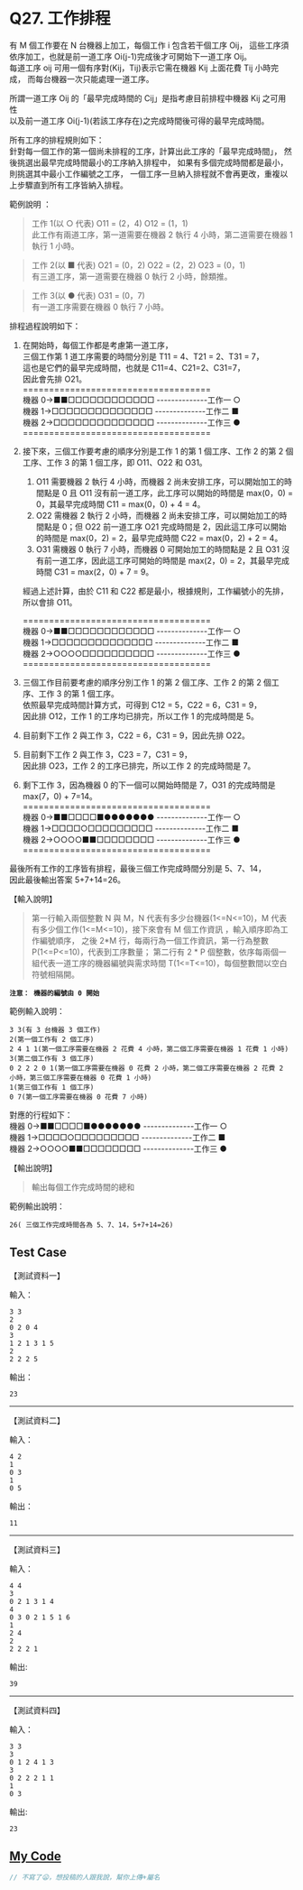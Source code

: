 # Q27. 工作排程

有 M 個工作要在 N 台機器上加工，每個工作 i 包含若干個工序 Oij，
這些工序須依序加工，也就是前一道工序 Oi(j-1)完成後才可開始下一道工序 Oij。  
每道工序 oij 可用一個有序對(Kij，Tij)表示它需在機器 Kij 上面花費 Tij 小時完成，
而每台機器一次只能處理一道工序。

所謂一道工序 Oij 的「最早完成時間的 Cij」是指考慮目前排程中機器 Kij 之可用性  
以及前一道工序 Oi(j-1)(若該工序存在)之完成時間後可得的最早完成時間。

所有工序的排程規則如下：  
針對每一個工作的第一個尚未排程的工序，計算出此工序的「最早完成時間｣，
然後挑選出最早完成時間最小的工序納入排程中，
如果有多個完成時間都是最小，則挑選其中最小工作編號之工序，
一個工序一旦納入排程就不會再更改，重複以上步驟直到所有工序皆納入排程。

範例說明 ：

> 工作 1(以 ○ 代表) O11 \= (2，4) O12 \= (1，1)  
> 此工作有兩道工序，第一道需要在機器 2 執行 4 小時，第二道需要在機器 1 執行 1 小時。

> 工作 2(以 ■ 代表) O21 \= (0，2) O22 \= (2，2) O23 \= (0，1)  
> 有三道工序，第一道需要在機器 0 執行 2 小時，餘類推。

> 工作 3(以 ● 代表) O31 \= (0，7)  
> 有一道工序需要在機器 0 執行 7 小時。

排程過程說明如下：

1. 在開始時，每個工作都是考慮第一道工序，  
   三個工作第 1 道工序需要的時間分別是 T11 \= 4、T21 \= 2、T31 \= 7，  
   這也是它們的最早完成時間，也就是 C11\=4、C21\=2、C31\=7，  
   因此會先排 O21。  
   \=\=\=\=\=\=\=\=\=\=\=\=\=\=\=\=\=\=\=\=\=\=\=\=\=\=\=\=\=\=\=\=\=\=\=\=  
   機器 0→■■□□□□□□□□□□□□ --------------工作一 ○  
   機器 1→□□□□□□□□□□□□□□ --------------工作二 ■  
   機器 2→□□□□□□□□□□□□□□ --------------工作三 ●  
   \=\=\=\=\=\=\=\=\=\=\=\=\=\=\=\=\=\=\=\=\=\=\=\=\=\=\=\=\=\=\=\=\=\=\=\=

2. 接下來，三個工作要考慮的順序分別是工作 1 的第 1 個工序、工作 2 的第 2 個工序、工作 3 的第 1 個工序，即 O11、O22 和 O31。

   1. O11 需要機器 2 執行 4 小時，而機器 2 尚未安排工序，可以開始加工的時間點是 0 且 O11 沒有前一道工序，此工序可以開始的時間是 max(0，0) \= 0，其最早完成時間 C11 \= max(0，0) + 4 \= 4。
   2. O22 需機器 2 執行 2 小時，而機器 2 尚未安排工序，可以開始加工的時間點是 0；但 O22 前一道工序 O21 完成時間是 2，因此這工序可以開始的時間是 max(0，2) \= 2，最早完成時間 C22 \= max(0，2) + 2 \= 4。
   3. O31 需機器 0 執行 7 小時，而機器 0 可開始加工的時間點是 2 且 O31 沒有前一道工序，因此這工序可開始的時間是 max(2，0) \= 2，其最早完成時間 C31 \= max(2，0) + 7 \= 9。

   經過上述計算，由於 C11 和 C22 都是最小，根據規則，工作編號小的先排，所以會排 O11。

   \=\=\=\=\=\=\=\=\=\=\=\=\=\=\=\=\=\=\=\=\=\=\=\=\=\=\=\=\=\=\=\=\=\=\=\=  
   機器 0→■■□□□□□□□□□□□□ --------------工作一 ○  
   機器 1→□□□□□□□□□□□□□□ --------------工作二 ■  
   機器 2→○○○○□□□□□□□□□□ --------------工作三 ●  
   \=\=\=\=\=\=\=\=\=\=\=\=\=\=\=\=\=\=\=\=\=\=\=\=\=\=\=\=\=\=\=\=\=\=\=\=

3. 三個工作目前要考慮的順序分別工作 1 的第 2 個工序、工作 2 的第 2 個工序、工作 3 的第 1 個工序。  
   依照最早完成時間計算方式，可得到 C12 \= 5，C22 \= 6，C31 \= 9，  
   因此排 O12，工作 1 的工序均已排完，所以工作 1 的完成時間是 5。
4. 目前剩下工作 2 與工作 3，C22 \= 6，C31 \= 9，因此先排 O22。
5. 目前剩下工作 2 與工作 3，C23 \= 7，C31 \= 9，  
   因此排 O23，工作 2 的工序已排完，所以工作 2 的完成時間是 7。
6. 剩下工作 3，因為機器 0 的下一個可以開始時間是 7，O31 的完成時間是 max(7，0) + 7\=14。  
   \=\=\=\=\=\=\=\=\=\=\=\=\=\=\=\=\=\=\=\=\=\=\=\=\=\=\=\=\=\=\=\=\=\=\=\=  
   機器 0→■■□□□□■●●●●●●● --------------工作一 ○  
   機器 1→□□□□○□□□□□□□□□ --------------工作二 ■  
   機器 2→○○○○■■□□□□□□□□ --------------工作三 ●  
   \=\=\=\=\=\=\=\=\=\=\=\=\=\=\=\=\=\=\=\=\=\=\=\=\=\=\=\=\=\=\=\=\=\=\=\=

最後所有工作的工序皆有排程，最後三個工作完成時間分別是 5、7、14，  
因此最後輸出答案 5+7+14\=26。

【輸入說明】

> 第一行輸入兩個整數 N 與 M，N 代表有多少台機器(1<\=N<\=10)，M 代表有多少個工作(1<\=M<\=10)，接下來會有 M 個工作資訊 ，輸入順序即為工作編號順序，
> 之後 2*M 行，每兩行為一個工作資訊，第一行為整數 P(1<\=P<\=10)，代表到工序數量；
> 第二行有 2 * P 個整數，依序每兩個一組代表一道工序的機器編號與需求時間 T(1<\=T<\=10)，每個整數間以空白符號相隔開。

**`注意： 機器的編號由 0 開始`**

範例輸入說明：

    3 3(有 3 台機器 3 個工作)
    2(第一個工作有 2 個工序)
    2 4 1 1(第一個工序需要在機器 2 花費 4 小時，第二個工序需要在機器 1 花費 1 小時)
    3(第二個工作有 3 個工序)
    0 2 2 2 0 1(第一個工序需要在機器 0 花費 2 小時，第二個工序需要在機器 2 花費 2 小時，第三個工序需要在機器 0 花費 1 小時)
    1(第三個工作有 1 個工序)
    0 7(第一個工序需要在機器 0 花費 7 小時)

對應的行程如下：  
機器 0→■■□□□□■●●●●●●● --------------工作一 ○  
機器 1→□□□□○□□□□□□□□□ --------------工作二 ■  
機器 2→○○○○■■□□□□□□□□ --------------工作三 ●

【輸出說明】

> 輸出每個工作完成時間的總和

範例輸出說明：

    26( 三個工作完成時間各為 5、7、14，5+7+14=26)

## Test Case

【測試資料一】

輸入：

    3 3
    2
    0 2 0 4
    3
    1 2 1 3 1 5
    2
    2 2 2 5

輸出：

    23

---

【測試資料二】

輸入：

    4 2
    1
    0 3
    1
    0 5

輸出：

    11

---

【測試資料三】

輸入：

    4 4
    3
    0 2 1 3 1 4
    4
    0 3 0 2 1 5 1 6
    1
    2 4
    2
    2 2 2 1

輸出:

    39

---

【測試資料四】

輸入：

    3 3
    3
    0 1 2 4 1 3
    3
    0 2 2 2 1 1
    1
    0 3

輸出:

    23

## [My Code](./q027.c)

```c
// 不寫了😦，想投稿的人跟我說，幫你上傳+屬名
```
